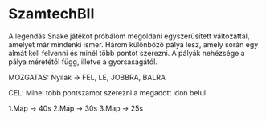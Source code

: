 # SzamtechBII

  A legendás Snake játékot próbálom megoldani egyszerűsített változattal, amelyet már mindenki ismer. 
Három különböző pálya lesz, amely során egy almát kell felvenni és minél több pontot szerezni. A pályák
nehézsége a pálya méretétől függ, illetve a gyorsaságától.

MOZGATAS: Nyilak -> FEL, LE, JOBBRA, BALRA

CEL: Minel tobb pontszamot szerezni a megadott idon belul

1.Map -> 40s
2.Map -> 30s
3.Map -> 25s